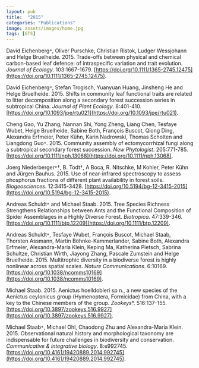 ```yaml
---
layout: pub
title:  "2015"
categories: "Publications"
image: assets/images/home.jpg
tags: [GTS]
---
```

David Eichenberg<code>&ast;</code>, Oliver Purschke, Christian Ristok, Ludger Wessjohann and Helge Bruelheide. 2015. Trade-offs between physical and chemical carbon-based leaf defence: of intraspecific variation and trait evolution. *Journal of Ecology*. 103:1667-1679. [https://doi.org/10.1111/1365-2745.12475](https://doi.org/10.1111/1365-2745.12475).


David Eichenberg<code>&ast;</code>, Stefan Trogisch, Yuanyuan Huang, Jinsheng He and Helge Bruelheide. 2015. Shifts in community leaf functional traits are related to litter decomposition along a secondary forest succession series in subtropical China. *Journal of Plant Ecology*. 8:401-410. [https://doi.org/10.1093/jpe/rtu021](https://doi.org/10.1093/jpe/rtu021).


Cheng Gao, Yu Zhang, Nannan Shi, Yong Zheng, Liang Chen, Tesfaye Wubet, Helge Bruelheide, Sabine Both, François Buscot, Qiong Ding, Alexandra Erfmeier, Peter Kühn, Karin Nadrowski, Thomas Scholten and Liangdong Guo<code>&ast;</code>. 2015. Community assembly of ectomycorrhizal fungi along a subtropical secondary forest succession. *New Phytologist*. 205:771-785. [https://doi.org/10.1111/nph.13068](https://doi.org/10.1111/nph.13068).


Joerg Niederberger<code>&ast;</code>†, B. Todt†, A Boca, R. Nitschke, M Kohler, Peter Kühn and Jürgen Bauhus. 2015. Use of near-infrared spectroscopy to assess phosphorus fractions of different plant availability in forest soils. *Biogeosciences*. 12:3415-3428. [https://doi.org/10.5194/bg-12-3415-2015](https://doi.org/10.5194/bg-12-3415-2015).


Andreas Schuldt<code>&ast;</code> and Michael Staab. 2015. Tree Species Richness Strengthens Relationships between Ants and the Functional Composition of Spider Assemblages in a Highly Diverse Forest. *Biotropica*. 47:339-346. [https://doi.org/10.1111/btp.12209](https://doi.org/10.1111/btp.12209).


Andreas Schuldt<code>&ast;</code>, Tesfaye Wubet, François Buscot, Michael Staab, Thorsten Assmann, Martin Böhnke-Kammerlander, Sabine Both, Alexandra Erfmeier, Alexandra-Maria Klein, Keping Ma, Katherina Pietsch, Sabrina Schultze, Christian Wirth, Jiayong Zhang, Pascale Zumstein and Helge Bruelheide. 2015. Multitrophic diversity in a biodiverse forest is highly nonlinear across spatial scales. *Nature Communications*. 6:10169. [https://doi.org/10.1038/ncomms10169](https://doi.org/10.1038/ncomms10169).


Michael Staab. 2015. Aenictus hoelldobleri sp n., a new species of the Aenictus ceylonicus group (Hymenoptera, Formicidae) from China, with a key to the Chinese members of the group. *Zookeys**. 516:137-155. [https://doi.org/10.3897/zookeys.516.9927](https://doi.org/10.3897/zookeys.516.9927).


Michael Staab<code>&ast;</code>, Michael Ohl, Chaodong Zhu and Alexandra-Maria Klein. 2015. Observational natural history and morphological taxonomy are indispensable for future challenges in biodiversity and conservation. *Communicative & integrative biology*. 8:e992745. [https://doi.org/10.4161/19420889.2014.992745](https://doi.org/10.4161/19420889.2014.992745).
